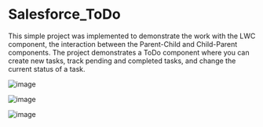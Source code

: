 # Salesforce_ToDo

This simple project was implemented to demonstrate the work with the LWC component, the interaction between the Parent-Child and Child-Parent components.
The project demonstrates a ToDo component where you can create new tasks, track pending and completed tasks, and change the current status of a task.

![image](https://github.com/pugachok/Salesforce_ToDo/assets/43811122/dcdfb92d-11e1-48f4-86b8-ad0af387365d)

![image](https://github.com/pugachok/Salesforce_ToDo/assets/43811122/c16985c4-e48c-4b50-b805-2b64bed19477)

![image](https://github.com/pugachok/Salesforce_ToDo/assets/43811122/e739d13a-0490-4479-a7b3-7b4832b27cf0)
